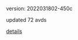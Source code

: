 version: 2022031802-450c

updated 72 avds

[details](https://github.com/0x74f917491bfa7ebfa379/ali_avd_db/blob/master/change_log/2022/03/18/02/450c.txt)